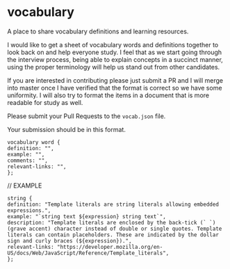 # vocabulary
A place to share vocabulary definitions and learning resources.

I would like to get a sheet of vocabulary words and definitions together to look back on and help everyone study. I feel that as we start going through the interview process, being able to explain concepts in a succinct manner, using the proper terminology will help us stand out from other candidates. 

If you are interested in contributing please just submit a PR and I will merge into master once I have verified that the format is correct so we have some uniformity. I will also try to format the items in a document that is more readable for study as well.

Please submit your Pull Requests to the `vocab.json` file.

Your submission should be in this format.
```
vocabulary word {
definition: "",
example: "",
comments: "",
relevant-links: "",
};
```
// EXAMPLE
```
string {
definition: "Template literals are string literals allowing embedded expressions.",
example: "`string text ${expression} string text`",
description: "Template literals are enclosed by the back-tick (` `)  (grave accent) character instead of double or single quotes. Template literals can contain placeholders. These are indicated by the dollar sign and curly braces (${expression}).",
relevant-links: "https://developer.mozilla.org/en-US/docs/Web/JavaScript/Reference/Template_literals",
};
```
